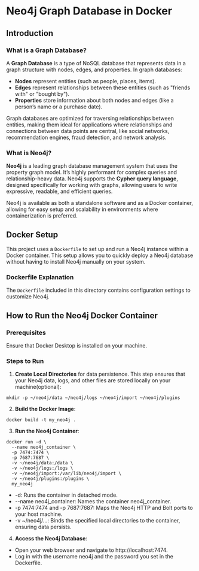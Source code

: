 # Neo4j Graph Database in Docker

## Introduction

### What is a Graph Database?
A **Graph Database** is a type of NoSQL database that represents data in a graph structure with nodes, edges, and properties. In graph databases:
- **Nodes** represent entities (such as people, places, items).
- **Edges** represent relationships between these entities (such as "friends with" or "bought by").
- **Properties** store information about both nodes and edges (like a person’s name or a purchase date).

Graph databases are optimized for traversing relationships between entities, making them ideal for applications where relationships and connections between data points are central, like social networks, recommendation engines, fraud detection, and network analysis.

### What is Neo4j?
**Neo4j** is a leading graph database management system that uses the property graph model. It’s highly performant for complex queries and relationship-heavy data. Neo4j supports the **Cypher query language**, designed specifically for working with graphs, allowing users to write expressive, readable, and efficient queries.

Neo4j is available as both a standalone software and as a Docker container, allowing for easy setup and scalability in environments where containerization is preferred.

## Docker Setup

This project uses a `Dockerfile` to set up and run a Neo4j instance within a Docker container. This setup allows you to quickly deploy a Neo4j database without having to install Neo4j manually on your system.

### Dockerfile Explanation

The `Dockerfile` included in this directory contains configuration settings to customize Neo4j. 

## How to Run the Neo4j Docker Container

### Prerequisites

Ensure that Docker Desktop is installed on your machine.

### Steps to Run

1. **Create Local Directories** for data persistence. This step ensures that your Neo4j data, logs, and other files are stored locally on your machine(optional):

```
mkdir -p ~/neo4j/data ~/neo4j/logs ~/neo4j/import ~/neo4j/plugins
```

2. **Build the Docker Image**:
```
docker build -t my_neo4j .
```

3. **Run the Neo4j Container**:
```
docker run -d \
  --name neo4j_container \
  -p 7474:7474 \
  -p 7687:7687 \
  -v ~/neo4j/data:/data \
  -v ~/neo4j/logs:/logs \
  -v ~/neo4j/import:/var/lib/neo4j/import \
  -v ~/neo4j/plugins:/plugins \
  my_neo4j
```
- -d: Runs the container in detached mode.
- --name neo4j_container: Names the container neo4j_container.
- -p 7474:7474 and -p 7687:7687: Maps the Neo4j HTTP and Bolt ports to your host machine.
- -v ~/neo4j/...: Binds the specified local directories to the container, ensuring data persists.

4. **Access the Neo4j Database**:
- Open your web browser and navigate to http://localhost:7474.
- Log in with the username neo4j and the password you set in the Dockerfile.

